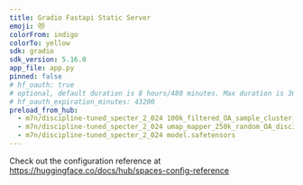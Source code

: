```yaml
---
title: Gradio Fastapi Static Server
emoji: 😻
colorFrom: indigo
colorTo: yellow
sdk: gradio
sdk_version: 5.16.0
app_file: app.py
pinned: false
# hf_oauth: true
# optional, default duration is 8 hours/480 minutes. Max duration is 30 days/43200 minutes.
# hf_oauth_expiration_minutes: 43200
preload_from_hub:
  - m7n/discipline-tuned_specter_2_024 100k_filtered_OA_sample_cluster_and_positions_supervised.pkl
  - m7n/discipline-tuned_specter_2_024 umap_mapper_250k_random_OA_discipline_tuned_specter_2_params.pkl
  - m7n/discipline-tuned_specter_2_024 model.safetensors
---
```




Check out the configuration reference at https://huggingface.co/docs/hub/spaces-config-reference